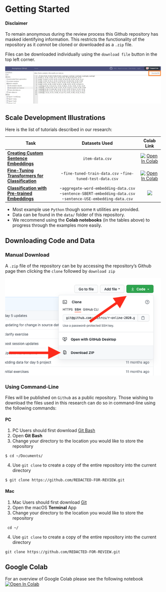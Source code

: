 Getting Started
================

#### Disclaimer

To remain anonymous during the review process this Github repository has
masked identifying information. This restricts the functionality of the
repository as it *cannot* be cloned or downloaded as a `.zip` file.

Files can be downloaded individually using the `download file` button in
the top left corner.

![dl\_button](figs/repo/button.JPG)

## Scale Development Illustrations

Here is the list of tutorials described in our research:

| Task | Datasets Used | Colab Link
|---|:---:|:---:|
| [**Creating Custom Sentence Embeddings**](https://anonymous.4open.science/r/nlp-personality-scales-orm/vignettes/content-analysis/create_custom_sentence_embeddings.md) | `item-data.csv` |[![Open In Colab](https://colab.research.google.com/assets/colab-badge.svg)](https://colab.research.google.com/drive/14DpmE8PiT7f-7JQwQ3cLJCqF4QUUWT97?usp=sharing)
| [**Fine-Tuning Transformers for Classification**](https://anonymous.4open.science/r/nlp-personality-scales-orm/vignettes/content-analysis/fine_tuning_transformers_for_classification.md) | -`fine-tuned-train-data.csv` -`fine-tuned-test-data.csv`  |[![Open In Colab](https://colab.research.google.com/assets/colab-badge.svg)](https://colab.research.google.com/drive/1dNMJ2BuRu2l3JZq1TH0B2Fp6_WEoThXB?usp=sharing)
| [**Classification with Pre-trained Embeddings**](https://anonymous.4open.science/r/nlp-personality-scales-orm/vignettes/content-analysis/classification_with_pretrained_embeddings.md) | -`aggregate-word-embedding-data.csv` -`sentence-SBERT-embedding-data.csv` -`sentence-USE-embedding-data.csv` | [![](https://img.shields.io/static/v1?label=%20&message=Open%20in%20R%20Studio&logo=rstudio&color=steelblue)](https://anonymous.4open.science/api/repo/nlp-personality-scales-orm/file/vignettes/content-analysis/classification_with_pretrained_embeddings.md)

- Most example use `Python` though some `R` utilities are provided.
- Data can be found in the `data/` folder of this repository.
- We recommend using the **Colab notebooks** (in the tables above) to progress through the examples more easily.


## Downloading Code and Data

### Manual Download

A `.zip` file of the repository can be by accessing the repository’s
Github page then clicking the `clone` followed by `download zip`

![zip\_dl](figs/repo/zip_dowload.png)

### Using Command-Line

Files will be published on `Github` as a public repository. Those
wishing to download the files used in this research can do so in
command-line using the following commands:

#### PC

1.  PC Users should first download [Git
    Bash](https://gitforwindows.org/)
2.  Open **Git Bash**
3.  Change your directory to the location you would like to store the
    repository

<!-- -->

    $ cd ~/Documents/

4.  Use `git clone` to create a copy of the entire repository into the
    current directory

<!-- -->

    $ git clone https://github.com/REDACTED-FOR-REVIEW.git

#### Mac

1.  Mac Users should first download [Git](git-scm.com/downloads)
2.  Open the macOS **Terminal** App
3.  Change your directory to the location you would like to store the
    repository

<!-- -->

     cd ~/

4.  Use `git clone` to create a copy of the entire repository into the
    current directory

<!-- -->

    git clone https://github.com/REDACTED-FOR-REVIEW.git

## Google Colab

For an overview of Google Colab please see the following notebook
[![Open In
Colab](https://colab.research.google.com/assets/colab-badge.svg)](https://colab.research.google.com/notebooks/pro.ipynb)
